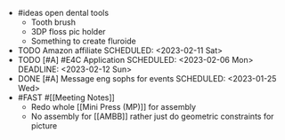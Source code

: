 - #ideas open dental tools
	- Tooth brush
	- 3DP floss pic holder
	- Something to create fluroide
- TODO Amazon affiliate
  SCHEDULED: <2023-02-11 Sat>
- TODO [#A] #E4C Application
  SCHEDULED: <2023-02-06 Mon>
  DEADLINE: <2023-02-12 Sun>
- DONE [#A] Message eng sophs for events
  SCHEDULED: <2023-01-25 Wed>
- #FAST #[[Meeting Notes]]
	- Redo whole [[Mini Press (MP)]] for assembly
	- No assembly for [[AMBB]] rather just do geometric constraints for picture